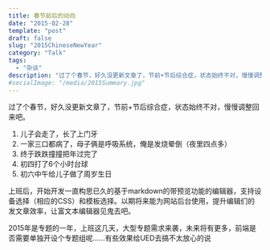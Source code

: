 ```yaml
---
title: 春节前后的动向
date: "2015-02-28"
template: "post"
draft: false
slug: "2015ChineseNewYear"
category: "Talk"
tags:
  - "杂谈"
description: "过了个春节，好久没更新文章了，节前+节后综合症，状态始终不对，慢慢调整回来吧。"
#socialImage: "/media/2015Summary.jpg"
---
```


过了个春节，好久没更新文章了，节前+节后综合症，状态始终不对，慢慢调整回来吧。

1. 儿子会走了，长了上门牙
2. 一家三口都病了，母子俩是呼吸系统，俺是发烧晕倒（夜里四点多）
3. 终于跌跌撞撞把年过完了
4. 初四打了6个小时台球
5. 初六中午给儿子做了周岁生日

上班后，开始开发一直构思已久的基于markdown的带预览功能的编辑器，支持设备选择（相应的CSS）和模板选择。以期将来能为网站后台使用，提升编辑们的发文章效率，让富文本编辑器见鬼去吧。

2015年是专题的一年，上班这几天，大型专题需求来袭，未来将有更多，前端是否需要单独开设个专题组呢……有些效果给UED去搞不太放心的说
